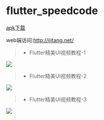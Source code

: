 # flutter_speedcode


[apk下载](https://github.com/jiang111/flutter_code/raw/master/art/app-release.apk)


web端访问:http://ijitang.net/ 


>* Flutter精美UI视频教程-1

![](https://github.com/jiang111/flutter_code/raw/master/art/1.jpg)


>* Flutter精美UI视频教程-2

![](https://github.com/jiang111/flutter_code/raw/master/art/3.png)


>* Flutter精美UI视频教程-3

![](https://github.com/jiang111/flutter_code/raw/master/art/4.jpg)
